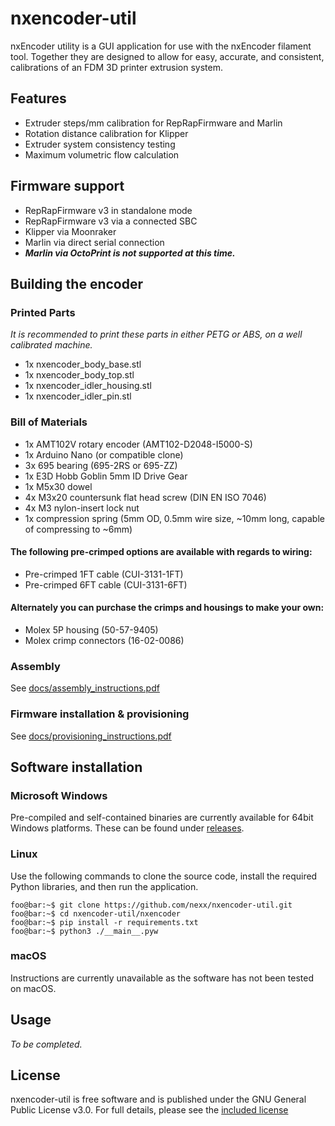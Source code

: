 # nxencoder-util

nxEncoder utility is a GUI application for use with the nxEncoder filament tool. Together they are designed to allow for easy, accurate, and consistent, calibrations of an FDM 3D printer extrusion system.

## Features
- Extruder steps/mm calibration for RepRapFirmware and Marlin
- Rotation distance calibration for Klipper
- Extruder system consistency testing
- Maximum volumetric flow calculation

## Firmware support
- RepRapFirmware v3 in standalone mode
- RepRapFirmware v3 via a connected SBC
- Klipper via Moonraker
- Marlin via direct serial connection
- **_Marlin via OctoPrint is not supported at this time._**

## Building the encoder
### Printed Parts
_It is recommended to print these parts in either PETG or ABS, on a well calibrated machine._
- 1x nxencoder_body_base.stl
- 1x nxencoder_body_top.stl
- 1x nxencoder_idler_housing.stl
- 1x nxencoder_idler_pin.stl

### Bill of Materials
- 1x AMT102V rotary encoder (AMT102-D2048-I5000-S)
- 1x Arduino Nano (or compatible clone)
- 3x 695 bearing (695-2RS or 695-ZZ)
- 1x E3D Hobb Goblin 5mm ID Drive Gear
- 1x M5x30 dowel
- 4x M3x20 countersunk flat head screw (DIN EN ISO 7046)
- 4x M3 nylon-insert lock nut
- 1x compression spring (5mm OD, 0.5mm wire size, ~10mm long, capable of compressing to ~6mm)

#### The following pre-crimped options are available with regards to wiring:
- Pre-crimped 1FT cable (CUI-3131-1FT)
- Pre-crimped 6FT cable (CUI-3131-6FT)

#### Alternately you can purchase the crimps and housings to make your own:
- Molex 5P housing (50-57-9405)
- Molex crimp connectors (16-02-0086)

### Assembly
See [docs/assembly_instructions.pdf](https://github.com/nexx/nxencoder-util/blob/main/docs/assembly_instructions.pdf)

### Firmware installation & provisioning
See [docs/provisioning_instructions.pdf](https://github.com/nexx/nxencoder-util/blob/main/docs/provisioning_instructions.pdf)

## Software installation
### Microsoft Windows
Pre-compiled and self-contained binaries are currently available for 64bit Windows platforms. These can be found under [releases](https://github.com/nexx/nxencoder-util/releases).

### Linux
Use the following commands to clone the source code, install the required Python libraries, and then run the application.
```console
foo@bar:~$ git clone https://github.com/nexx/nxencoder-util.git
foo@bar:~$ cd nxencoder-util/nxencoder
foo@bar:~$ pip install -r requirements.txt
foo@bar:~$ python3 ./__main__.pyw
```
### macOS
Instructions are currently unavailable as the software has not been tested on macOS.

## Usage
_To be completed._

## License
nxencoder-util is free software and is published under the GNU General Public License v3.0. For full details, please see the [included license](https://github.com/nexx/nxencoder-util/blob/main/COPYING)
